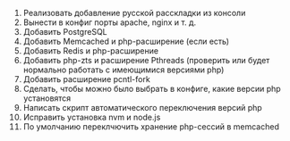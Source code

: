 1. Реализовать добавление русской расскладки из консоли
2. Вынести в конфиг порты apache, nginx и т. д.
3. Добавить PostgreSQL
4. Добавить Memcached и php-расширение (если есть)
5. Добавить Redis и php-расширение
6. Добавить php-zts и расширение Pthreads (проверить или будет нормально работать с имеющимися версиями php)
7. Добавить расширение pcntl-fork
8. Сделать, чтобы можно было выбрать в конфиге, какие версии php установятся
9. Написать скрипт автоматического переключения версий php
10. Исправить установка nvm и node.js
11. По умолчанию переклчючить хранение php-сессий в memcached

